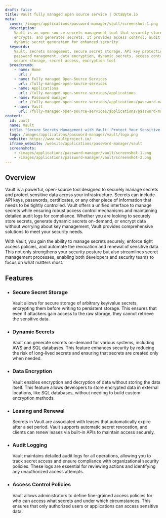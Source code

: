 ```yaml
---
draft: false
title: Vault fully managed open source service | OctaByte.io
meta:
  cover: /images/applications/password-manager/vault/screenshot-1.png
  description:
    Vault is an open-source secrets management tool that securely stores,
    encrypts, and generates secrets. It provides access control, audit logging, and
    dynamic secret generation for enhanced security.
  keywords:
    Vault, secrets management, secure secret storage, API key protection,
    password management, data encryption, dynamic secrets, access control, audit logs,
    secure storage, secret access, encryption tool
  breadcrumb:
    - name: Home
      url: /
    - name: Fully managed Open-Source Services
      url: /fully-managed-open-source-services
    - name: Applications
      url: /fully-managed-open-source-services/applications
    - name: Password manager
      url: /fully-managed-open-source-services/applications/password-manager
    - name: Vault
      url: /fully-managed-open-source-services/applications/password-manager/vault
content:
  id: vault
  name: Vault
  title: "Secure Secrets Management with Vault: Protect Your Sensitive Data"
  logo: /images/applications/password-manager/vault/logo.png
  website: https://www.vaultproject.io/
  iframe_website: /website/applications/password-manager/vault
  screenshots:
    - /images/applications/password-manager/vault/screenshot-1.png
    - /images/applications/password-manager/vault/screenshot-2.png
---
```


## Overview

Vault is a powerful, open-source tool designed to securely manage secrets and protect sensitive data across your infrastructure. Secrets can include API keys, passwords, certificates, or any other piece of information that needs to be tightly controlled. Vault offers a unified interface to manage secrets while ensuring robust access control mechanisms and maintaining detailed audit logs for compliance. Whether you are looking to securely store secrets, generate dynamic secrets on-demand, or encrypt data without worrying about key management, Vault provides comprehensive solutions to meet your security needs.

With Vault, you gain the ability to manage secrets securely, enforce tight access policies, and automate the revocation and renewal of sensitive data. This not only strengthens your security posture but also streamlines secret management processes, enabling both developers and security teams to focus on what matters most.

## Features

- ### Secure Secret Storage

  Vault allows for secure storage of arbitrary key/value secrets, encrypting them before writing to persistent storage. This ensures that even if attackers gain access to the raw storage, they cannot retrieve the sensitive data.

- ### Dynamic Secrets

  Vault can generate secrets on-demand for various systems, including AWS and SQL databases. This feature enhances security by reducing the risk of long-lived secrets and ensuring that secrets are created only when needed.

- ### Data Encryption

  Vault enables encryption and decryption of data without storing the data itself. This feature allows developers to store encrypted data in external locations, like SQL databases, without needing to build custom encryption methods.

- ### Leasing and Renewal

  Secrets in Vault are associated with leases that automatically expire after a set period. Vault supports automatic secret revocation, and clients can renew leases via built-in APIs to maintain access securely.

- ### Audit Logging

  Vault maintains detailed audit logs for all operations, allowing you to track secret access and ensure compliance with organizational security policies. These logs are essential for reviewing actions and identifying any unauthorized access attempts.

- ### Access Control Policies

  Vault allows administrators to define fine-grained access policies for who can access what secrets and under which circumstances. This ensures that only authorized users or applications can access sensitive data.
